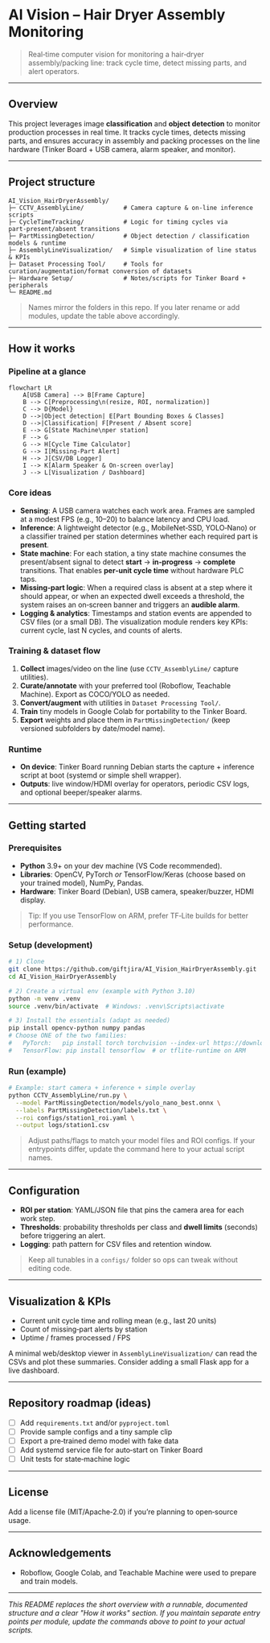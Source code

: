 # AI Vision – Hair Dryer Assembly Monitoring

> Real‑time computer vision for monitoring a hair‑dryer assembly/packing line: track cycle time, detect missing parts, and alert operators.

---

## Overview
This project leverages image **classification** and **object detection** to monitor production processes in real time. It tracks cycle times, detects missing parts, and ensures accuracy in assembly and packing processes on the line hardware (Tinker Board + USB camera, alarm speaker, and monitor).

---

## Project structure
```
AI_Vision_HairDryerAssembly/
├─ CCTV_AssemblyLine/           # Camera capture & on‑line inference scripts
├─ CycleTimeTracking/           # Logic for timing cycles via part‑present/absent transitions
├─ PartMissingDetection/        # Object detection / classification models & runtime
├─ AssemblyLineVisualization/   # Simple visualization of line status & KPIs
├─ Dataset Processing Tool/     # Tools for curation/augmentation/format conversion of datasets
├─ Hardware Setup/              # Notes/scripts for Tinker Board + peripherals
└─ README.md
```

> Names mirror the folders in this repo. If you later rename or add modules, update the table above accordingly.

---

## How it works

### Pipeline at a glance
```mermaid
flowchart LR
    A[USB Camera] --> B[Frame Capture]
    B --> C[Preprocessing\n(resize, ROI, normalization)]
    C --> D{Model}
    D -->|Object detection| E[Part Bounding Boxes & Classes]
    D -->|Classification| F[Present / Absent score]
    E --> G[State Machine\nper station]
    F --> G
    G --> H[Cycle Time Calculator]
    G --> I[Missing‑Part Alert]
    H --> J[CSV/DB Logger]
    I --> K[Alarm Speaker & On‑screen overlay]
    J --> L[Visualization / Dashboard]
```

### Core ideas
- **Sensing**: A USB camera watches each work area. Frames are sampled at a modest FPS (e.g., 10–20) to balance latency and CPU load.
- **Inference**: A lightweight detector (e.g., MobileNet‑SSD, YOLO‑Nano) or a classifier trained per station determines whether each required part is **present**.
- **State machine**: For each station, a tiny state machine consumes the present/absent signal to detect **start** → **in‑progress** → **complete** transitions. That enables **per‑unit cycle time** without hardware PLC taps.
- **Missing‑part logic**: When a required class is absent at a step where it should appear, or when an expected dwell exceeds a threshold, the system raises an on‑screen banner and triggers an **audible alarm**.
- **Logging & analytics**: Timestamps and station events are appended to CSV files (or a small DB). The visualization module renders key KPIs: current cycle, last N cycles, and counts of alerts.

### Training & dataset flow
1. **Collect** images/video on the line (use `CCTV_AssemblyLine/` capture utilities).
2. **Curate/annotate** with your preferred tool (Roboflow, Teachable Machine). Export as COCO/YOLO as needed.
3. **Convert/augment** with utilities in `Dataset Processing Tool/`.
4. **Train** tiny models in Google Colab for portability to the Tinker Board.
5. **Export** weights and place them in `PartMissingDetection/` (keep versioned subfolders by date/model name).

### Runtime
- **On device**: Tinker Board running Debian starts the capture + inference script at boot (systemd or simple shell wrapper).
- **Outputs**: live window/HDMI overlay for operators, periodic CSV logs, and optional beeper/speaker alarms.

---

## Getting started
### Prerequisites
- **Python** 3.9+ on your dev machine (VS Code recommended).
- **Libraries**: OpenCV, PyTorch *or* TensorFlow/Keras (choose based on your trained model), NumPy, Pandas.
- **Hardware**: Tinker Board (Debian), USB camera, speaker/buzzer, HDMI display.

> Tip: If you use TensorFlow on ARM, prefer TF‑Lite builds for better performance.

### Setup (development)
```bash
# 1) Clone
git clone https://github.com/giftjira/AI_Vision_HairDryerAssembly.git
cd AI_Vision_HairDryerAssembly

# 2) Create a virtual env (example with Python 3.10)
python -m venv .venv
source .venv/bin/activate  # Windows: .venv\Scripts\activate

# 3) Install the essentials (adapt as needed)
pip install opencv-python numpy pandas
# Choose ONE of the two families:
#   PyTorch:   pip install torch torchvision --index-url https://download.pytorch.org/whl/cpu
#   TensorFlow: pip install tensorflow  # or tflite-runtime on ARM
```

### Run (example)
```bash
# Example: start camera + inference + simple overlay
python CCTV_AssemblyLine/run.py \
  --model PartMissingDetection/models/yolo_nano_best.onnx \
  --labels PartMissingDetection/labels.txt \
  --roi configs/station1_roi.yaml \
  --output logs/station1.csv
```
> Adjust paths/flags to match your model files and ROI configs. If your entrypoints differ, update the command here to your actual script names.

---

## Configuration
- **ROI per station**: YAML/JSON file that pins the camera area for each work step.
- **Thresholds**: probability thresholds per class and **dwell limits** (seconds) before triggering an alert.
- **Logging**: path pattern for CSV files and retention window.

> Keep all tunables in a `configs/` folder so ops can tweak without editing code.

---

## Visualization & KPIs
- Current unit cycle time and rolling mean (e.g., last 20 units)
- Count of missing‑part alerts by station
- Uptime / frames processed / FPS

A minimal web/desktop viewer in `AssemblyLineVisualization/` can read the CSVs and plot these summaries. Consider adding a small Flask app for a live dashboard.

---

## Repository roadmap (ideas)
- [ ] Add `requirements.txt` and/or `pyproject.toml`
- [ ] Provide sample configs and a tiny sample clip
- [ ] Export a pre‑trained demo model with fake data
- [ ] Add systemd service file for auto‑start on Tinker Board
- [ ] Unit tests for state‑machine logic

---

## License
Add a license file (MIT/Apache‑2.0) if you’re planning to open‑source usage.

---

## Acknowledgements
- Roboflow, Google Colab, and Teachable Machine were used to prepare and train models.

---

*This README replaces the short overview with a runnable, documented structure and a clear "How it works" section. If you maintain separate entry points per module, update the commands above to point to your actual scripts.*

